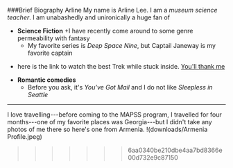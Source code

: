 
###Brief Biography Arline
My name is Arline Lee. I am a *museum science teacher*. I am unabashedly and unironically a huge fan of 
* **Science Fiction**
   +I have recently come around to some genre permeability with fantasy
   + My favorite series is *Deep Space Nine*, but Captail Janeway is my favorite captain 
 + here is the link to watch the best Trek while stuck inside. [You'll thank me](https://www.netflix.com/title/70158330?source=35) 
* **Romantic comedies**
    + Before you ask, it's *You've Got Mail* and I do not like *Sleepless in Seattle*
---------
I love travelling---before coming to the MAPSS program, I travelled for four months---one of my favorite places was Georgia---but I didn't take any photos of me there so here's one from Armenia. 
!(downloads/Armenia Profile.jpeg)

>>>>>>> 6aa0340be210dbe4aa7bd8366e00d732e9c87150
